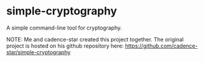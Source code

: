 # simple-cryptography
A simple command-line tool for cryptography.

NOTE:  Me and cadence-star created this project together.  The original project is hosted on his github repository here: https://github.com/cadence-star/simple-cryptography
